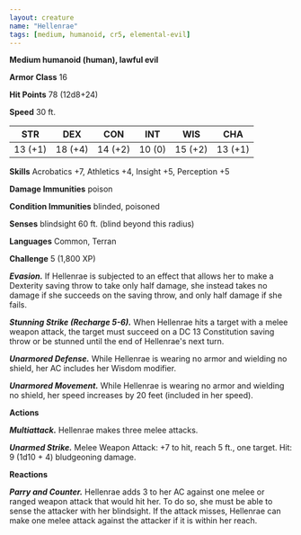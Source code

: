 ```yaml
---
layout: creature
name: "Hellenrae"
tags: [medium, humanoid, cr5, elemental-evil]
---
```


**Medium humanoid (human), lawful evil**

**Armor Class** 16

**Hit Points** 78 (12d8+24)

**Speed** 30 ft.

|   STR   |   DEX   |   CON   |   INT   |   WIS   |   CHA   |
|:-----:|:-----:|:-----:|:-----:|:-----:|:-----:|
| 13 (+1) | 18 (+4) | 14 (+2) | 10 (0) | 15 (+2) | 13 (+1) |

**Skills** Acrobatics +7, Athletics +4, Insight +5, Perception +5

**Damage Immunities** poison

**Condition Immunities** blinded, poisoned

**Senses** blindsight 60 ft. (blind beyond this radius)

**Languages** Common, Terran

**Challenge** 5 (1,800 XP)

***Evasion.*** If Hellenrae is subjected to an effect that allows her to make a Dexterity saving throw to take only half damage, she instead takes no damage if she succeeds on the saving throw, and only half damage if she fails.

***Stunning Strike (Recharge 5-6).*** When Hellenrae hits a target with a melee weapon attack, the target must succeed on a DC 13 Constitution saving throw or be stunned until the end of Hellenrae's next turn.

***Unarmored Defense.*** While Hellenrae is wearing no armor and wielding no shield, her AC includes her Wisdom modifier.

***Unarmored Movement.*** While Hellenrae is wearing no armor and wielding no shield, her speed increases by 20 feet (included in her speed).

**Actions**

***Multiattack.*** Hellenrae makes three melee attacks.

***Unarmed Strike.*** Melee Weapon Attack: +7 to hit, reach 5 ft., one target. Hit: 9 (1d10 + 4) bludgeoning damage.

**Reactions**

***Parry and Counter.*** Hellenrae adds 3 to her AC against one melee or ranged weapon attack that would hit her. To do so, she must be able to sense the attacker with her blindsight. If the attack misses, Hellenrae can make one melee attack against the attacker if it is within her reach.

